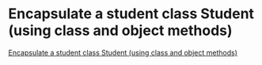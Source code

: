 # Encapsulate a student class Student (using class and object methods)
[Encapsulate a student class Student (using class and object methods)](https://aiwithcloud.com/2022/09/14/encapsulate_a_student_class_student_using_class_and_object_methods/)
